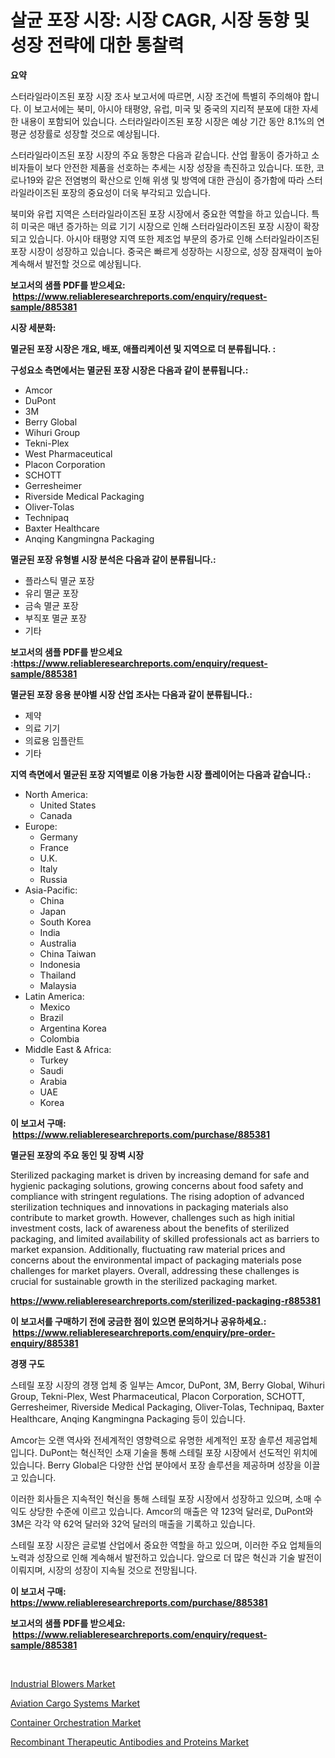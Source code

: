 <p><h1>살균 포장 시장: 시장 CAGR, 시장 동향 및 성장 전략에 대한 통찰력</h1></p><p><strong>요약</strong></p>
<p><p>스터라일라이즈된 포장 시장 조사 보고서에 따르면, 시장 조건에 특별히 주의해야 합니다. 이 보고서에는 북미, 아시아 태평양, 유럽, 미국 및 중국의 지리적 분포에 대한 자세한 내용이 포함되어 있습니다. 스터라일라이즈된 포장 시장은 예상 기간 동안 8.1%의 연평균 성장률로 성장할 것으로 예상됩니다.</p><p>스터라일라이즈된 포장 시장의 주요 동향은 다음과 같습니다. 산업 활동이 증가하고 소비자들이 보다 안전한 제품을 선호하는 추세는 시장 성장을 촉진하고 있습니다. 또한, 코로나19와 같은 전염병의 확산으로 인해 위생 및 방역에 대한 관심이 증가함에 따라 스터라일라이즈된 포장의 중요성이 더욱 부각되고 있습니다.</p><p>북미와 유럽 지역은 스터라일라이즈된 포장 시장에서 중요한 역할을 하고 있습니다. 특히 미국은 매년 증가하는 의료 기기 시장으로 인해 스터라일라이즈된 포장 시장이 확장되고 있습니다. 아시아 태평양 지역 또한 제조업 부문의 증가로 인해 스터라일라이즈된 포장 시장이 성장하고 있습니다. 중국은 빠르게 성장하는 시장으로, 성장 잠재력이 높아 계속해서 발전할 것으로 예상됩니다.</p></p>
<p><strong>보고서의 샘플 PDF를 받으세요: &nbsp;<a href="https://www.reliableresearchreports.com/enquiry/request-sample/885381">https://www.reliableresearchreports.com/enquiry/request-sample/885381</a></strong></p>
<p><strong>시장 세분화:</strong></p>
<p><strong> 멸균된 포장 시장은 개요, 배포, 애플리케이션 및 지역으로 더 분류됩니다. :</strong></p>
<p><strong>구성요소 측면에서는 멸균된 포장 시장은 다음과 같이 분류됩니다.:</strong></p>
<p><ul><li>Amcor</li><li>DuPont</li><li>3M</li><li>Berry Global</li><li>Wihuri Group</li><li>Tekni-Plex</li><li>West Pharmaceutical</li><li>Placon Corporation</li><li>SCHOTT</li><li>Gerresheimer</li><li>Riverside Medical Packaging</li><li>Oliver-Tolas</li><li>Technipaq</li><li>Baxter Healthcare</li><li>Anqing Kangmingna Packaging</li></ul></p>
<p><strong> 멸균된 포장 유형별 시장 분석은 다음과 같이 분류됩니다.:</strong></p>
<p><ul><li>플라스틱 멸균 포장</li><li>유리 멸균 포장</li><li>금속 멸균 포장</li><li>부직포 멸균 포장</li><li>기타</li></ul></p>
<p><strong>보고서의 샘플 PDF를 받으세요 :<a href="https://www.reliableresearchreports.com/enquiry/request-sample/885381">https://www.reliableresearchreports.com/enquiry/request-sample/885381</a></strong></p>
<p><strong> 멸균된 포장 응용 분야별 시장 산업 조사는 다음과 같이 분류됩니다.:</strong></p>
<p><ul><li>제약</li><li>의료 기기</li><li>의료용 임플란트</li><li>기타</li></ul></p>
<p><strong>지역 측면에서 멸균된 포장 지역별로 이용 가능한 시장 플레이어는 다음과 같습니다.:</strong></p>
<p><ul>
    <li>
        North America:
        <ul>
            <li>United States</li>
            <li>Canada</li>
        </ul>
    </li>
    <li>
        Europe:
        <ul>
            <li>Germany</li>
            <li>France</li>
            <li>U.K.</li>
            <li>Italy</li>
            <li>Russia</li>
        </ul>
    </li>
    <li>
        Asia-Pacific:
        <ul>
            <li>China</li>
            <li>Japan</li>
            <li>South Korea</li>
            <li>India</li>
            <li>Australia</li>
            <li>China Taiwan</li>
            <li>Indonesia</li>
            <li>Thailand</li>
            <li>Malaysia</li>
        </ul>
    </li>
    <li>
        Latin America:
        <ul>
            <li>Mexico</li>
            <li>Brazil</li>
            <li>Argentina Korea</li>
            <li>Colombia</li>
        </ul>
    </li>
    <li>
        Middle East & Africa:
        <ul>
            <li>Turkey</li>
            <li>Saudi</li>
            <li>Arabia</li>
            <li>UAE</li>
            <li>Korea</li>
        </ul>
    </li>
    </ul></p>
<p><strong>이 보고서 구매: &nbsp;<a href="https://www.reliableresearchreports.com/purchase/885381">https://www.reliableresearchreports.com/purchase/885381</a></strong></p>
<p><strong>멸균된 포장의 주요 동인 및 장벽 시장</strong></p>
<p><p>Sterilized packaging market is driven by increasing demand for safe and hygienic packaging solutions, growing concerns about food safety and compliance with stringent regulations. The rising adoption of advanced sterilization techniques and innovations in packaging materials also contribute to market growth. However, challenges such as high initial investment costs, lack of awareness about the benefits of sterilized packaging, and limited availability of skilled professionals act as barriers to market expansion. Additionally, fluctuating raw material prices and concerns about the environmental impact of packaging materials pose challenges for market players. Overall, addressing these challenges is crucial for sustainable growth in the sterilized packaging market.</p></p>
<p><strong><a href="https://www.reliableresearchreports.com/sterilized-packaging-r885381">https://www.reliableresearchreports.com/sterilized-packaging-r885381</a></strong></p>
<p><strong>이 보고서를 구매하기 전에 궁금한 점이 있으면 문의하거나 공유하세요.: &nbsp;<a href="https://www.reliableresearchreports.com/enquiry/pre-order-enquiry/885381">https://www.reliableresearchreports.com/enquiry/pre-order-enquiry/885381</a></strong></p>
<p><strong>경쟁 구도</strong></p>
<p><p>스테릴 포장 시장의 경쟁 업체 중 일부는 Amcor, DuPont, 3M, Berry Global, Wihuri Group, Tekni-Plex, West Pharmaceutical, Placon Corporation, SCHOTT, Gerresheimer, Riverside Medical Packaging, Oliver-Tolas, Technipaq, Baxter Healthcare, Anqing Kangmingna Packaging 등이 있습니다.</p><p>Amcor는 오랜 역사와 전세계적인 영향력으로 유명한 세계적인 포장 솔루션 제공업체입니다. DuPont는 혁신적인 소재 기술을 통해 스테릴 포장 시장에서 선도적인 위치에 있습니다. Berry Global은 다양한 산업 분야에서 포장 솔루션을 제공하며 성장을 이끌고 있습니다.</p><p>이러한 회사들은 지속적인 혁신을 통해 스테릴 포장 시장에서 성장하고 있으며, 소매 수익도 상당한 수준에 이르고 있습니다. Amcor의 매출은 약 123억 달러로, DuPont와 3M은 각각 약 62억 달러와 32억 달러의 매출을 기록하고 있습니다.</p><p>스테릴 포장 시장은 글로벌 산업에서 중요한 역할을 하고 있으며, 이러한 주요 업체들의 노력과 성장으로 인해 계속해서 발전하고 있습니다. 앞으로 더 많은 혁신과 기술 발전이 이뤄지며, 시장의 성장이 지속될 것으로 전망됩니다.</p></p>
<p><strong>이 보고서 구매: &nbsp; <a href="https://www.reliableresearchreports.com/purchase/885381">https://www.reliableresearchreports.com/purchase/885381</a></strong></p>
<p><strong>보고서의 샘플 PDF를 받으세요: &nbsp;<a href="https://www.reliableresearchreports.com/enquiry/request-sample/885381">https://www.reliableresearchreports.com/enquiry/request-sample/885381</a></strong><strong></strong></p>
<p>&nbsp;</p>
<p><p><a href="https://github.com/biheemgalvinlouises6hokrh3h/Market-Research-Report-List-2/blob/main/industrial-blowers-market.md">Industrial Blowers Market</a></p><p><a href="https://github.com/guneycigdem35/Market-Research-Report-List-2/blob/main/aviation-cargo-systems-market.md">Aviation Cargo Systems Market</a></p><p><a href="https://www.linkedin.com/pulse/container-orchestration-market-insights-cagr-trends-growth-wffjf?trackingId=0rNkhfVMJtnT2ytaPy55IQ%3D%3D">Container Orchestration Market</a></p><p><a href="https://www.linkedin.com/pulse/recombinant-therapeutic-antibodies-proteins-market-analysis-htdqf?trackingId=mTVLSdcViNU70XfLZdZC8Q%3D%3D">Recombinant Therapeutic Antibodies and Proteins Market</a></p></p>